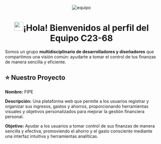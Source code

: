 <div align="center">
<img src="" alt="equipo" />
</div>



<h1 align="center"><img src="https://tenor.com/bU2WX.gif" width="30" />¡Hola! Bienvenidos al perfil del Equipo C23-68  </h1>

Somos un grupo **multidisciplinario de desarrolladores y diseñadores** que compartimos una visión común: ayudarte a tomar el control de tus finanzas de manera sencilla y eficiente.


## ⭐ Nuestro Proyecto

**Nombre:** FIPE

**Descripción:** Una plataforma web que permite a los usuarios registrar y organizar sus ingresos, gastos y ahorros, proporcionando herramientas visuales y objetivos personalizados para mejorar la gestión financiera personal.

**Objetivo:** Ayudar a los usuarios a tomar control de sus finanzas de manera sencilla y efectiva, promoviendo el ahorro y el gasto consciente mediante una interfaz intuitiva y herramientas analíticas.
